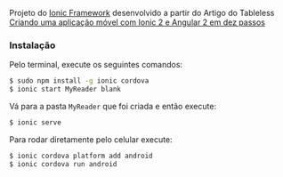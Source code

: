 Projeto do [Ionic Framework](http://ionicframework.com/) desenvolvido a partir do Artigo do Tableless [Criando uma aplicação móvel com Ionic 2 e Angular 2 em dez passos](https://tableless.com.br/criando-uma-aplicacao-movel-com-ionic-2-e-angular-2-em-dez-passos/)

### Instalação

Pelo terminal, execute os seguintes comandos:

```bash
$ sudo npm install -g ionic cordova
$ ionic start MyReader blank
```

Vá para a pasta `MyReader` que foi criada e então execute:

```bash
$ ionic serve
```
Para rodar diretamente pelo celular execute:

```bash
$ ionic cordova platform add android
$ ionic cordova run android
```
